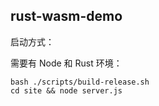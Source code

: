 ## rust-wasm-demo

启动方式：

需要有 Node 和 Rust 环境：

```
bash ./scripts/build-release.sh
cd site && node server.js
```


